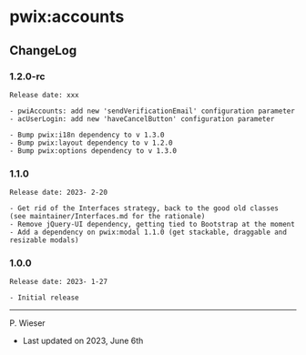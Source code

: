 # pwix:accounts

## ChangeLog

### 1.2.0-rc

    Release date: xxx

    - pwiAccounts: add new 'sendVerificationEmail' configuration parameter
    - acUserLogin: add new 'haveCancelButton' configuration parameter

    - Bump pwix:i18n dependency to v 1.3.0
    - Bump pwix:layout dependency to v 1.2.0
    - Bump pwix:options dependency to v 1.3.0

### 1.1.0

    Release date: 2023- 2-20

    - Get rid of the Interfaces strategy, back to the good old classes (see maintainer/Interfaces.md for the rationale)
    - Remove jQuery-UI dependency, getting tied to Bootstrap at the moment
    - Add a dependency on pwix:modal 1.1.0 (get stackable, draggable and resizable modals)

### 1.0.0

    Release date: 2023- 1-27

    - Initial release

---
P. Wieser
- Last updated on 2023, June 6th
